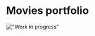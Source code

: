 # Movies portfolio

!["Work in progress"](https://cdn11.bigcommerce.com/s-10c6f/images/stencil/1280x1280/products/15607/25366/BAN171-MD__51396.1559929230.jpg?c=2)